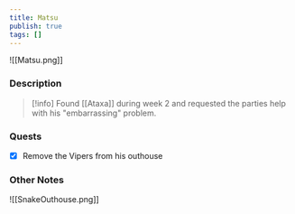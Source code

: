 ```yaml
---
title: Matsu
publish: true
tags: []
---
```

![[Matsu.png]]
### Description
> [!info] Found [[Ataxa]] during week 2 and requested the parties help with his "embarrassing" problem.
### Quests
- [x] Remove the Vipers from his outhouse
### Other Notes
![[SnakeOuthouse.png]]
